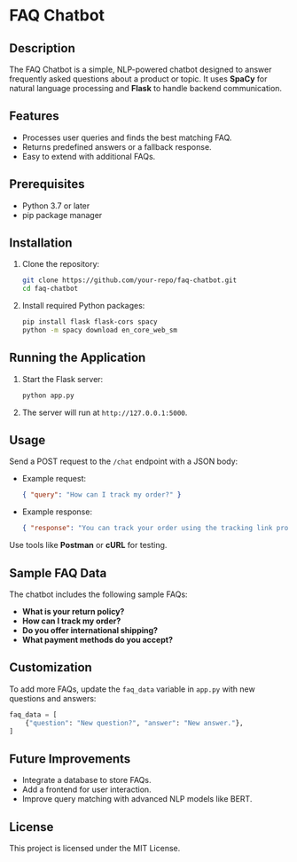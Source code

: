 
# FAQ Chatbot  

## Description  
The FAQ Chatbot is a simple, NLP-powered chatbot designed to answer frequently asked questions about a product or topic. It uses **SpaCy** for natural language processing and **Flask** to handle backend communication.  

## Features  
- Processes user queries and finds the best matching FAQ.  
- Returns predefined answers or a fallback response.  
- Easy to extend with additional FAQs.  

## Prerequisites  
- Python 3.7 or later  
- pip package manager  

## Installation  

1. Clone the repository:  
   ```bash
   git clone https://github.com/your-repo/faq-chatbot.git  
   cd faq-chatbot  
   ```

2. Install required Python packages:  
   ```bash
   pip install flask flask-cors spacy  
   python -m spacy download en_core_web_sm  
   ```

## Running the Application  

1. Start the Flask server:  
   ```bash
   python app.py  
   ```  

2. The server will run at `http://127.0.0.1:5000`.  

## Usage  

Send a POST request to the `/chat` endpoint with a JSON body:  
- Example request:  
  ```json
  { "query": "How can I track my order?" }
  ```  

- Example response:  
  ```json
  { "response": "You can track your order using the tracking link provided in your confirmation email." }
  ```

Use tools like **Postman** or **cURL** for testing.  

## Sample FAQ Data  
The chatbot includes the following sample FAQs:  
- **What is your return policy?**  
- **How can I track my order?**  
- **Do you offer international shipping?**  
- **What payment methods do you accept?**

## Customization  

To add more FAQs, update the `faq_data` variable in `app.py` with new questions and answers:  
```python
faq_data = [
    {"question": "New question?", "answer": "New answer."},
]
```

## Future Improvements  
- Integrate a database to store FAQs.  
- Add a frontend for user interaction.  
- Improve query matching with advanced NLP models like BERT.

## License  
This project is licensed under the MIT License.  


